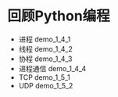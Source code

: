 # 回顾Python编程

* 进程 demo_1_4_1
* 线程 demo_1_4_2
* 协程 demo_1_4_3
* 进程通信 demo_1_4_4
* TCP demo_1_5_1
* UDP demo_1_5_2

